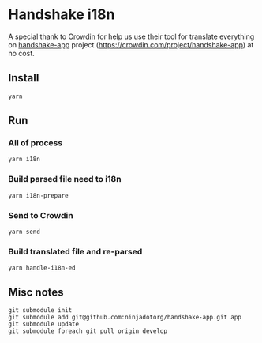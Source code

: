 # Handshake i18n

A special thank to [Crowdin](https://crowdin.com/) for help us use their tool for translate everything on [handshake-app](https://github.com/ninjadotorg/handshake-app) project (https://crowdin.com/project/handshake-app) at no cost.

## Install

```
yarn
```

## Run

### All of process

```
yarn i18n
```

### Build parsed file need to i18n

```
yarn i18n-prepare
```

### Send to Crowdin

```
yarn send
```

### Build translated file and re-parsed

```
yarn handle-i18n-ed
```

## Misc notes

```
git submodule init
git submodule add git@github.com:ninjadotorg/handshake-app.git app
git submodule update
git submodule foreach git pull origin develop
```
